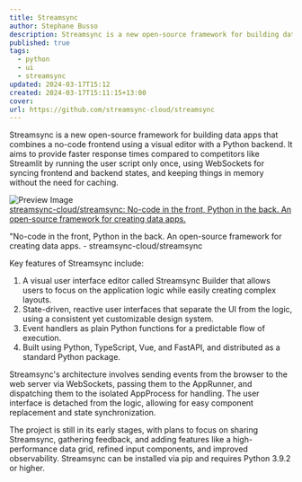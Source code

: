 ```yaml
---
title: Streamsync
author: Stephane Busso
description: Streamsync is a new open-source framework for building data apps that combines a no-code frontend using a visual editor with a Python backend
published: true
tags:
  - python
  - ui
  - streamsync
updated: 2024-03-17T15:12
created: 2024-03-17T15:11:15+13:00
cover: 
url: https://github.com/streamsync-cloud/streamsync
---
```

Streamsync is a new open-source framework for building data apps that combines a no-code frontend using a visual editor with a Python backend. It aims to provide faster response times compared to competitors like Streamlit by running the user script only once, using WebSockets for syncing frontend and backend states, and keeping things in memory without the need for caching.



<div class="p-4 flex">
  <div class="w-24 h-24 mr-4 flex-shrink-0">
    <img src="https://repository-images.githubusercontent.com/460609164/7594fadd-7b21-4132-b9aa-a67603d32c8e" alt="Preview Image" class="w-full h-full object-cover rounded">
  </div>
  <div>
    <div class="text-xl font-semibold mb-2 flex items-center">
      <a href="https://github.com/streamsync-cloud/streamsync" target="_blank" class="text-blue-600 hover:underline">streamsync-cloud/streamsync: No-code in the front, Python in the back. An open-source framework for creating data apps.</a>
    </div>
    <p class="text-gray-600">"No-code in the front, Python in the back. An open-source framework for creating data apps. - streamsync-cloud/streamsync</p>
  </div>
</div>



Key features of Streamsync include:

1. A visual user interface editor called Streamsync Builder that allows users to focus on the application logic while easily creating complex layouts.
2. State-driven, reactive user interfaces that separate the UI from the logic, using a consistent yet customizable design system.
3. Event handlers as plain Python functions for a predictable flow of execution.
4. Built using Python, TypeScript, Vue, and FastAPI, and distributed as a standard Python package.

Streamsync's architecture involves sending events from the browser to the web server via WebSockets, passing them to the AppRunner, and dispatching them to the isolated AppProcess for handling. The user interface is detached from the logic, allowing for easy component replacement and state synchronization.

The project is still in its early stages, with plans to focus on sharing Streamsync, gathering feedback, and adding features like a high-performance data grid, refined input components, and improved observability. Streamsync can be installed via pip and requires Python 3.9.2 or higher.